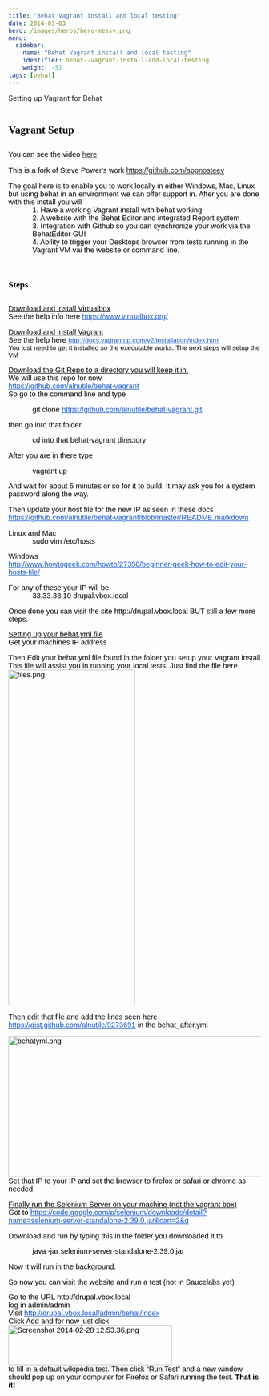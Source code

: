```yaml
---
title: "Behat Vagrant install and local testing"
date: 2014-03-03
hero: /images/heros/hero-messy.png
menu:
  sidebar:
    name: "Behat Vagrant install and local testing"
    identifier: behat--vagrant-install-and-local-testing
    weight: -57
tags: [behat]
---
```


<div id="header">Setting up Vagrant for Behat</div>

<div id="contents">
<style type="text/css">ol.lst-kix_xa82982e1krb-7.start{counter-reset:lst-ctn-kix_xa82982e1krb-7 0}.lst-kix_xa82982e1krb-4>li{counter-increment:lst-ctn-kix_xa82982e1krb-4}ol.lst-kix_xa82982e1krb-5.start{counter-reset:lst-ctn-kix_xa82982e1krb-5 0}.lst-kix_xa82982e1krb-1>li:before{content:"" counter(lst-ctn-kix_xa82982e1krb-1,lower-latin) ". "}.lst-kix_xa82982e1krb-0>li{counter-increment:lst-ctn-kix_xa82982e1krb-0}.lst-kix_xa82982e1krb-3>li:before{content:"" counter(lst-ctn-kix_xa82982e1krb-3,decimal) ". "}.lst-kix_xa82982e1krb-3>li{counter-increment:lst-ctn-kix_xa82982e1krb-3}ol.lst-kix_xa82982e1krb-8{list-style-type:none}ol.lst-kix_xa82982e1krb-0.start{counter-reset:lst-ctn-kix_xa82982e1krb-0 0}.lst-kix_xa82982e1krb-6>li:before{content:"" counter(lst-ctn-kix_xa82982e1krb-6,decimal) ". "}.lst-kix_xa82982e1krb-4>li:before{content:"" counter(lst-ctn-kix_xa82982e1krb-4,lower-latin) ". "}.lst-kix_xa82982e1krb-1>li{counter-increment:lst-ctn-kix_xa82982e1krb-1}.lst-kix_xa82982e1krb-0>li:before{content:"" counter(lst-ctn-kix_xa82982e1krb-0,decimal) ". "}.lst-kix_xa82982e1krb-7>li:before{content:"" counter(lst-ctn-kix_xa82982e1krb-7,lower-latin) ". "}ol.lst-kix_xa82982e1krb-3.start{counter-reset:lst-ctn-kix_xa82982e1krb-3 0}ol.lst-kix_xa82982e1krb-6.start{counter-reset:lst-ctn-kix_xa82982e1krb-6 0}ol.lst-kix_xa82982e1krb-1{list-style-type:none}ol.lst-kix_xa82982e1krb-0{list-style-type:none}.lst-kix_xa82982e1krb-7>li{counter-increment:lst-ctn-kix_xa82982e1krb-7}ol.lst-kix_xa82982e1krb-3{list-style-type:none}ol.lst-kix_xa82982e1krb-2{list-style-type:none}ol.lst-kix_xa82982e1krb-5{list-style-type:none}ol.lst-kix_xa82982e1krb-2.start{counter-reset:lst-ctn-kix_xa82982e1krb-2 0}ol.lst-kix_xa82982e1krb-4{list-style-type:none}ol.lst-kix_xa82982e1krb-4.start{counter-reset:lst-ctn-kix_xa82982e1krb-4 0}ol.lst-kix_xa82982e1krb-7{list-style-type:none}ol.lst-kix_xa82982e1krb-6{list-style-type:none}.lst-kix_xa82982e1krb-6>li{counter-increment:lst-ctn-kix_xa82982e1krb-6}.lst-kix_xa82982e1krb-8>li{counter-increment:lst-ctn-kix_xa82982e1krb-8}.lst-kix_xa82982e1krb-5>li{counter-increment:lst-ctn-kix_xa82982e1krb-5}ol.lst-kix_xa82982e1krb-8.start{counter-reset:lst-ctn-kix_xa82982e1krb-8 0}.lst-kix_xa82982e1krb-5>li:before{content:"" counter(lst-ctn-kix_xa82982e1krb-5,lower-roman) ". "}ol.lst-kix_xa82982e1krb-1.start{counter-reset:lst-ctn-kix_xa82982e1krb-1 0}.lst-kix_xa82982e1krb-8>li:before{content:"" counter(lst-ctn-kix_xa82982e1krb-8,lower-roman) ". "}.lst-kix_xa82982e1krb-2>li{counter-increment:lst-ctn-kix_xa82982e1krb-2}.lst-kix_xa82982e1krb-2>li:before{content:"" counter(lst-ctn-kix_xa82982e1krb-2,lower-roman) ". "}ol{margin:0;padding:0}.c0{widows:2;orphans:2;height:11pt;direction:ltr}.c3{widows:2;orphans:2;direction:ltr;margin-left:36pt}.c10{max-width:468pt;background-color:#ffffff;padding:72pt 72pt 72pt 72pt}.c4{widows:2;orphans:2;direction:ltr}.c2{color:#1155cc;text-decoration:underline}.c11{padding-top:10pt;page-break-after:avoid}.c12{margin:0;padding:0}.c6{color:inherit;text-decoration:inherit}.c1{font-weight:bold}.c9{text-decoration:underline}.c13{color:#ff2500}.c8{font-size:10pt}.c5{margin-left:36pt}.c7{padding-left:0pt}.title{widows:2;padding-top:0pt;line-height:1.15;orphans:2;text-align:left;color:#000000;font-size:21pt;font-family:"Trebuchet MS";padding-bottom:0pt;page-break-after:avoid}.subtitle{widows:2;padding-top:0pt;line-height:1.15;orphans:2;text-align:left;color:#666666;font-style:italic;font-size:13pt;font-family:"Trebuchet MS";padding-bottom:10pt;page-break-after:avoid}li{color:#000000;font-size:11pt;font-family:"Arial"}p{color:#000000;font-size:11pt;margin:0;font-family:"Arial"}h1{widows:2;padding-top:10pt;line-height:1.15;orphans:2;text-align:left;color:#000000;font-size:16pt;font-family:"Trebuchet MS";padding-bottom:0pt;page-break-after:avoid}h2{widows:2;padding-top:10pt;line-height:1.15;orphans:2;text-align:left;color:#000000;font-size:13pt;font-family:"Trebuchet MS";font-weight:bold;padding-bottom:0pt;page-break-after:avoid}h3{widows:2;padding-top:8pt;line-height:1.15;orphans:2;text-align:left;color:#666666;font-size:12pt;font-family:"Trebuchet MS";font-weight:bold;padding-bottom:0pt;page-break-after:avoid}h4{widows:2;padding-top:8pt;line-height:1.15;orphans:2;text-align:left;color:#666666;font-size:11pt;text-decoration:underline;font-family:"Trebuchet MS";padding-bottom:0pt;page-break-after:avoid}h5{widows:2;padding-top:8pt;line-height:1.15;orphans:2;text-align:left;color:#666666;font-size:11pt;font-family:"Trebuchet MS";padding-bottom:0pt;page-break-after:avoid}h6{widows:2;padding-top:8pt;line-height:1.15;orphans:2;text-align:left;color:#666666;font-style:italic;font-size:11pt;font-family:"Trebuchet MS";padding-bottom:0pt;page-break-after:avoid}
</style>
<h1 class="c4 c11"><a name="h.uontp0akbwxs"></a><span>Vagrant Setup </span></h1>

<p class="c0">&nbsp;</p>

<p class="c4"><span>You can see the video <a href="https://www.youtube.com/watch?v=PFRnudS_AVI&amp;feature=youtu.be" target="_blank">here</a></span></p>

<p class="c4">&nbsp;</p>

<p class="c4">This is a fork of Steve Power&#39;s work&nbsp;<a href="https://github.com/appnosteev" target="_blank">https://github.com/appnosteev</a></p>

<p class="c0">&nbsp;</p>

<p class="c4"><span>The goal here is to enable you to work locally in either Windows, Mac, Linux but using behat in an environment we can offer support in. After you are done with this install you will </span></p>

<ol class="c12 lst-kix_xa82982e1krb-0 start" start="1">
	<li class="c3 c7"><span>Have a working Vagrant install with behat working</span></li>
	<li class="c3 c7"><span>A website with the Behat Editor and integrated Report system</span></li>
	<li class="c3 c7"><span>Integration with Github so you can synchronize your work via the BehatEditor GUI</span></li>
	<li class="c3 c7"><span>Ability to trigger your Desktops browser from tests running in the Vagrant VM vai the website or command line.</span></li>
</ol>

<p class="c0">&nbsp;</p>

<h2 class="c4 c11"><a name="h.rfr7f5323aob"></a><span>Steps</span></h2>

<p class="c0">&nbsp;</p>

<p class="c4"><span class="c9">Download and install Virtualbox</span></p>

<p class="c4"><span>See the help info here </span><span class="c2"><a class="c6" href="https://www.virtualbox.org/">https://www.virtualbox.org/</a></span></p>

<p class="c0">&nbsp;</p>

<p class="c4"><span class="c9">Download and install Vagrant</span></p>

<p class="c4"><span>See the help here </span><span class="c2 c8"><a class="c6" href="http://docs.vagrantup.com/v2/installation/index.html">http://docs.vagrantup.com/v2/installation/index.html</a></span></p>

<p class="c4"><span class="c8">You just need to get it installed so the executable works. The next steps will setup the VM</span></p>

<p class="c0">&nbsp;</p>

<p class="c4"><span class="c9">Download the Git Repo to a directory you will keep it in.</span></p>

<p class="c4"><span>We will use this repo for now</span></p>

<p class="c4"><span class="c2"><a class="c6" href="https://github.com/alnutile/behat-vagrant">https://github.com/alnutile/behat-vagrant</a></span></p>

<p class="c4"><span>So go to the command line and type </span></p>

<p class="c0">&nbsp;</p>

<p class="c3"><span>git clone </span><span class="c2"><a class="c6" href="https://github.com/alnutile/behat-vagrant.git">https://github.com/alnutile/behat-vagrant.git</a></span></p>

<p class="c0">&nbsp;</p>

<p class="c4"><span>then go into that folder</span></p>

<p class="c0">&nbsp;</p>

<p class="c3"><span>cd into that behat-vagrant directory</span></p>

<p class="c0">&nbsp;</p>

<p class="c4"><span>After you are in there type</span></p>

<p class="c0">&nbsp;</p>

<p class="c3"><span>vagrant up</span></p>

<p class="c0">&nbsp;</p>

<p class="c4"><span>And wait for about 5 minutes or so for it to build. It may ask you for a system password along the way.</span></p>

<p class="c0">&nbsp;</p>

<p class="c4"><span>Then update your host file for the new IP as seen in these docs</span></p>

<p class="c4"><span class="c2"><a class="c6" href="https://github.com/alnutile/behat-vagrant/blob/master/README.markdown">https://github.com/alnutile/behat-vagrant/blob/master/README.markdown</a></span></p>

<p class="c0">&nbsp;</p>

<p class="c4"><span>Linux and Mac</span></p>

<p class="c3"><span>sudo vim /etc/hosts</span></p>

<p class="c0 c5">&nbsp;</p>

<p class="c4"><span>Windows</span></p>

<p class="c4"><span class="c2"><a class="c6" href="http://www.howtogeek.com/howto/27350/beginner-geek-how-to-edit-your-hosts-file/">http://www.howtogeek.com/howto/27350/beginner-geek-how-to-edit-your-hosts-file/</a></span></p>

<p class="c0">&nbsp;</p>

<p class="c4"><span>For any of these your IP will be </span></p>

<p class="c3"><span>33.33.33.10 drupal.vbox.local </span></p>

<p class="c0">&nbsp;</p>

<p class="c4"><span>Once done you can visit the site http://drupal.vbox.local BUT still a few more steps.</span></p>

<p class="c0">&nbsp;</p>

<p class="c4"><span class="c9">Setting up your behat.yml file</span></p>

<p class="c4"><span>Get your machines IP address</span></p>

<p class="c0">&nbsp;</p>

<p class="c4"><span>Then Edit your behat.yml file found in the folder you setup your Vagrant install</span></p>

<p class="c4"><span>This file will assist you in running your local tests. Just find the file here </span></p>

<p class="c4"><img alt="files.png" height="671" src="https://docs.google.com/document/d/1AsLmknwkSv5nheziaf6xlSPDxTHy1WbCWKvVw2IP5WU/pubimage?id=1AsLmknwkSv5nheziaf6xlSPDxTHy1WbCWKvVw2IP5WU&amp;image_id=150JDHws1xI58bXJWPOw3-VkNgJhKCRTsjjsu6g" width="253" /></p>

<p class="c0">&nbsp;</p>

<p class="c4"><span>Then edit that file and add the lines seen here </span><span class="c2"><a class="c6" href="https://gist.github.com/alnutile/9273691">https://gist.github.com/alnutile/9273691</a></span><span> in the behat_after.yml</span></p>

<p class="c0">&nbsp;</p>

<p class="c4"><img alt="behatyml.png" src="https://docs.google.com/document/d/1AsLmknwkSv5nheziaf6xlSPDxTHy1WbCWKvVw2IP5WU/pubimage?id=1AsLmknwkSv5nheziaf6xlSPDxTHy1WbCWKvVw2IP5WU&amp;image_id=13Pm1_dRpDjDXOm9Sz-l2ReRoML5UA_q6jdNvHA" style="width: 624px; height: 282px;" /></p>

<p class="c4"><span>Set that IP to your IP and set the browser to firefox or safari or chrome as needed.</span></p>

<p class="c0">&nbsp;</p>

<p class="c4"><span class="c9">Finally run the Selenium Server on your machine (not the vagrant box)</span></p>

<p class="c4"><span>Got to </span><span class="c2"><a class="c6" href="https://code.google.com/p/selenium/downloads/detail?name=selenium-server-standalone-2.39.0.jar&amp;can=2&amp;q">https://code.google.com/p/selenium/downloads/detail?name=selenium-server-standalone-2.39.0.jar&amp;can=2&amp;q</a></span></p>

<p class="c0">&nbsp;</p>

<p class="c4"><span>Download and run by typing this in the folder you downloaded it to</span></p>

<p class="c0">&nbsp;</p>

<p class="c3"><span>java -jar selenium-server-standalone-2.39.0.jar</span></p>

<p class="c0">&nbsp;</p>

<p class="c4"><span>Now it will run in the background.</span></p>

<p class="c0">&nbsp;</p>

<p class="c4"><span>So now you can visit the website and run a test (not in Saucelabs yet)</span></p>

<p class="c0">&nbsp;</p>

<p class="c4"><span>Go to the URL http://drupal.vbox.local </span></p>

<p class="c4"><span>log in admin/admin</span></p>

<p class="c4"><span>Visit </span><span class="c2"><a class="c6" href="http://drupal.vbox.local/admin/behat/index">http://drupal.vbox.local/admin/behat/index</a></span></p>

<p class="c4"><span>Click Add and for now just click </span></p>

<p class="c4"><img alt="Screenshot 2014-02-28 12.53.36.png" src="https://docs.google.com/document/d/1AsLmknwkSv5nheziaf6xlSPDxTHy1WbCWKvVw2IP5WU/pubimage?id=1AsLmknwkSv5nheziaf6xlSPDxTHy1WbCWKvVw2IP5WU&amp;image_id=1k_XWw4ve8KwIqJJ8zBsRnz-kR5hZzB6X1GD8gA" style="width: 327px; height: 80px;" /></p>

<p class="c4"><span>to fill in a default wikipedia test. Then click &ldquo;Run Test&rdquo; and a new window should pop up on your computer for Firefox or Safari running the test. </span><span class="c1">That is it!</span></p>
</div>
